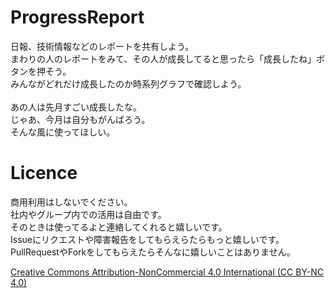 # ProgressReport

日報、技術情報などのレポートを共有しよう。<br>
まわりの人のレポートをみて、その人が成長してると思ったら「成長したね」ボタンを押そう。<br>
みんながどれだけ成長したのか時系列グラフで確認しよう。<br>
<br>
あの人は先月すごい成長したな。<br>
じゃあ、今月は自分もがんばろう。<br>
そんな風に使ってほしい。<br>

# Licence

商用利用はしないでください。<br>
社内やグループ内での活用は自由です。<br>
そのときは使ってるよと連絡してくれると嬉しいです。<br>
Issueにリクエストや障害報告をしてもらえらたらもっと嬉しいです。<br>
PullRequestやForkをしてもらえたらそんなに嬉しいことはありません。

[Creative Commons Attribution-NonCommercial 4.0 International (CC BY-NC 4.0)](http://creativecommons.org/licenses/by-nc/4.0/)

